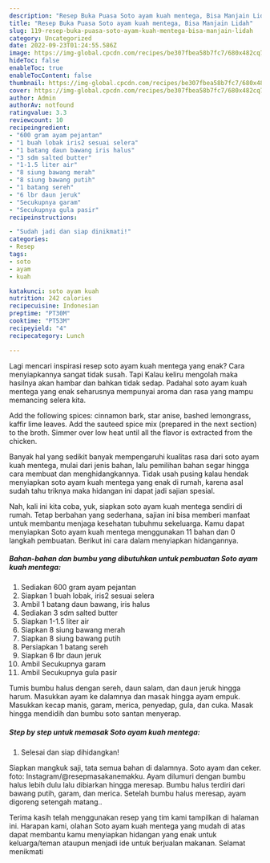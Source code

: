 ```yaml
---
description: "Resep Buka Puasa Soto ayam kuah mentega, Bisa Manjain Lidah"
title: "Resep Buka Puasa Soto ayam kuah mentega, Bisa Manjain Lidah"
slug: 119-resep-buka-puasa-soto-ayam-kuah-mentega-bisa-manjain-lidah
category: Uncategorized
date: 2022-09-23T01:24:55.586Z
image: https://img-global.cpcdn.com/recipes/be307fbea58b7fc7/680x482cq70/soto-ayam-kuah-mentega-foto-resep-utama.jpg
hideToc: false
enableToc: true
enableTocContent: false
thumbnail: https://img-global.cpcdn.com/recipes/be307fbea58b7fc7/680x482cq70/soto-ayam-kuah-mentega-foto-resep-utama.jpg
cover: https://img-global.cpcdn.com/recipes/be307fbea58b7fc7/680x482cq70/soto-ayam-kuah-mentega-foto-resep-utama.jpg
author: Admin
authorAv: notfound
ratingvalue: 3.3
reviewcount: 10
recipeingredient:
- "600 gram ayam pejantan"
- "1 buah lobak iris2 sesuai selera"
- "1 batang daun bawang iris halus"
- "3 sdm salted butter"
- "1-1.5 liter air"
- "8 siung bawang merah"
- "8 siung bawang putih"
- "1 batang sereh"
- "6 lbr daun jeruk"
- "Secukupnya garam"
- "Secukupnya gula pasir"
recipeinstructions:

- "Sudah jadi dan siap dinikmati!"
categories:
- Resep
tags:
- soto
- ayam
- kuah

katakunci: soto ayam kuah 
nutrition: 242 calories
recipecuisine: Indonesian
preptime: "PT30M"
cooktime: "PT53M"
recipeyield: "4"
recipecategory: Lunch

---
```



Lagi mencari inspirasi resep soto ayam kuah mentega yang enak? Cara menyiapkannya sangat tidak susah. Tapi Kalau keliru mengolah maka hasilnya akan hambar dan bahkan tidak sedap. Padahal soto ayam kuah mentega yang enak seharusnya mempunyai aroma dan rasa yang mampu memancing selera kita.


Add the following spices: cinnamon bark, star anise, bashed lemongrass, kaffir lime leaves. Add the sauteed spice mix (prepared in the next section) to the broth. Simmer over low heat until all the flavor is extracted from the chicken.

Banyak hal yang sedikit banyak mempengaruhi kualitas rasa dari soto ayam kuah mentega, mulai dari jenis bahan, lalu pemilihan bahan segar hingga cara membuat dan menghidangkannya. Tidak usah pusing kalau hendak menyiapkan soto ayam kuah mentega yang enak di rumah, karena asal sudah tahu triknya maka hidangan ini dapat jadi sajian spesial.


Nah, kali ini kita coba, yuk, siapkan soto ayam kuah mentega sendiri di rumah. Tetap berbahan yang sederhana, sajian ini bisa memberi manfaat untuk membantu menjaga kesehatan tubuhmu sekeluarga. Kamu dapat menyiapkan Soto ayam kuah mentega menggunakan 11 bahan dan 0 langkah pembuatan. Berikut ini cara dalam menyiapkan hidangannya.

<!--inarticleads1-->

##### Bahan-bahan dan bumbu yang dibutuhkan untuk pembuatan Soto ayam kuah mentega:

1. Sediakan 600 gram ayam pejantan
1. Siapkan 1 buah lobak, iris2 sesuai selera
1. Ambil 1 batang daun bawang, iris halus
1. Sediakan 3 sdm salted butter
1. Siapkan 1-1.5 liter air
1. Siapkan 8 siung bawang merah
1. Siapkan 8 siung bawang putih
1. Persiapkan 1 batang sereh
1. Siapkan 6 lbr daun jeruk
1. Ambil Secukupnya garam
1. Ambil Secukupnya gula pasir


Tumis bumbu halus dengan sereh, daun salam, dan daun jeruk hingga harum. Masukkan ayam ke dalamnya dan masak hingga ayam empuk. Masukkan kecap manis, garam, merica, penyedap, gula, dan cuka. Masak hingga mendidih dan bumbu soto santan menyerap. 

<!--inarticleads2-->

##### Step by step untuk memasak Soto ayam kuah mentega:


1. Selesai dan siap dihidangkan!

Siapkan mangkuk saji, tata semua bahan di dalamnya. Soto ayam dan ceker. foto: Instagram/@resepmasakanemakku. Ayam dilumuri dengan bumbu halus lebih dulu lalu dibiarkan hingga meresap. Bumbu halus terdiri dari bawang putih, garam, dan merica. Setelah bumbu halus meresap, ayam digoreng setengah matang.. 

Terima kasih telah menggunakan resep yang tim kami tampilkan di halaman ini. Harapan kami, olahan Soto ayam kuah mentega yang mudah di atas dapat membantu kamu menyiapkan hidangan yang enak untuk keluarga/teman ataupun menjadi ide untuk berjualan makanan. Selamat menikmati
